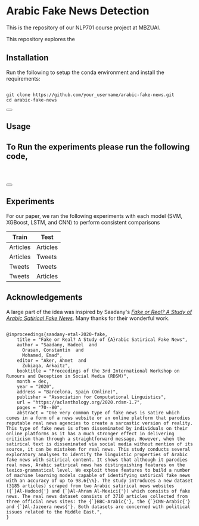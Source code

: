 # Arabic Fake News Detection

This is the repository of our NLP701 course project at MBZUAI.

This repository explores the 


## Installation
Run the following to setup the conda environment and install the requirements:
<pre>
<code>
git clone https://github.com/your_username/arabic-fake-news.git
cd arabic-fake-news
</code>
<button onclick="copyToClipboard(this.previousElementSibling.innerText)"></button>
</pre>

## Usage 
To Run the experiments please run the following code, 
- 

<pre>
<code>

</code>
<button onclick="copyToClipboard(this.previousElementSibling.innerText)"></button>
</pre>




## Experiments
For our paper, we ran the following experiments with each model (SVM, XGBoost, LSTM, and CNN) to perform consistent comparisons

| Train | Test  | 
|-----------------|--------------------------|
| Articles   | Articles  | 
| Articles   | Tweets    | 
| Tweets     | Tweets    | 
| Tweets     | Articles  | 


## Acknowledgements
A large part of the idea was inspired by Saadany's [ _Fake or Real? A Study of Arabic Satirical Fake News_](https://aclanthology.org/2020.rdsm-1.7/). Many thanks for their wonderful work.
<pre>
<code>
@inproceedings{saadany-etal-2020-fake,
    title = "Fake or Real? A Study of {A}rabic Satirical Fake News",
    author = "Saadany, Hadeel  and
      Orasan, Constantin  and
      Mohamed, Emad",
    editor = "Aker, Ahmet  and
      Zubiaga, Arkaitz",
    booktitle = "Proceedings of the 3rd International Workshop on Rumours and Deception in Social Media (RDSM)",
    month = dec,
    year = "2020",
    address = "Barcelona, Spain (Online)",
    publisher = "Association for Computational Linguistics",
    url = "https://aclanthology.org/2020.rdsm-1.7",
    pages = "70--80",
    abstract = "One very common type of fake news is satire which comes in a form of a news website or an online platform that parodies reputable real news agencies to create a sarcastic version of reality. This type of fake news is often disseminated by individuals on their online platforms as it has a much stronger effect in delivering criticism than through a straightforward message. However, when the satirical text is disseminated via social media without mention of its source, it can be mistaken for real news. This study conducts several exploratory analyses to identify the linguistic properties of Arabic fake news with satirical content. It shows that although it parodies real news, Arabic satirical news has distinguishing features on the lexico-grammatical level. We exploit these features to build a number of machine learning models capable of identifying satirical fake news with an accuracy of up to 98.6{\%}. The study introduces a new dataset (3185 articles) scraped from two Arabic satirical news websites ({`}Al-Hudood{'} and {`}Al-Ahram Al-Mexici{'}) which consists of fake news. The real news dataset consists of 3710 articles collected from three official news sites: the {`}BBC-Arabic{'}, the {`}CNN-Arabic{'} and {`}Al-Jazeera news{'}. Both datasets are concerned with political issues related to the Middle East.",
}
</code>
</pre>
